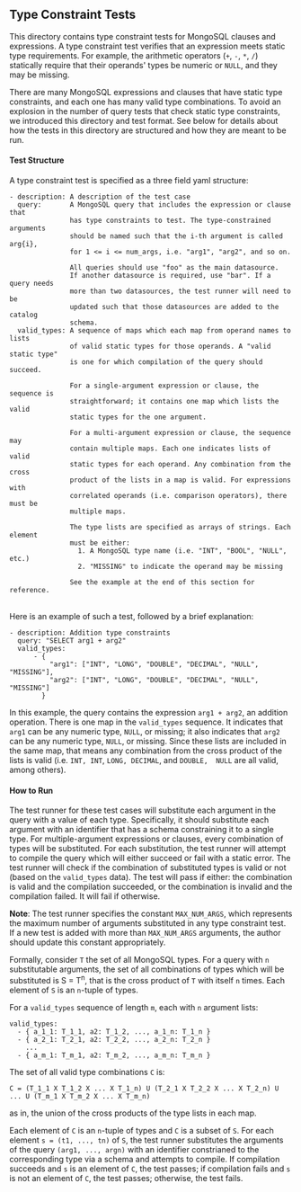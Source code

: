 ## Type Constraint Tests
This directory contains type constraint tests for MongoSQL clauses and expressions.
A type constraint test verifies that an expression meets static type requirements.
For example, the arithmetic operators (`+`, `-`, `*`, `/`) statically require that
their operands' types be numeric or `NULL`, and they may be missing.

There are many MongoSQL expressions and clauses that have static type constraints,
and each one has many valid type combinations. To avoid an explosion in the number
of query tests that check static type constraints, we introduced this directory
and test format. See below for details about how the tests in this directory are
structured and how they are meant to be run.

#### Test Structure
A type constraint test is specified as a three field yaml structure:
```text
- description: A description of the test case
  query:       A MongoSQL query that includes the expression or clause that
               has type constraints to test. The type-constrained arguments
               should be named such that the i-th argument is called arg{i},
               for 1 <= i <= num_args, i.e. "arg1", "arg2", and so on.

               All queries should use "foo" as the main datasource.
               If another datasource is required, use "bar". If a query needs
               more than two datasources, the test runner will need to be
               updated such that those datasources are added to the catalog
               schema.
  valid_types: A sequence of maps which each map from operand names to lists
               of valid static types for those operands. A "valid static type"
               is one for which compilation of the query should succeed.

               For a single-argument expression or clause, the sequence is
               straightforward; it contains one map which lists the valid
               static types for the one argument.

               For a multi-argument expression or clause, the sequence may
               contain multiple maps. Each one indicates lists of valid
               static types for each operand. Any combination from the cross
               product of the lists in a map is valid. For expressions with
               correlated operands (i.e. comparison operators), there must be
               multiple maps.

               The type lists are specified as arrays of strings. Each element
               must be either:
                 1. A MongoSQL type name (i.e. "INT", "BOOL", "NULL", etc.)
                 2. "MISSING" to indicate the operand may be missing 

               See the example at the end of this section for reference.
```
\
Here is an example of such a test, followed by a brief explanation:
```text
- description: Addition type constraints
  query: "SELECT arg1 + arg2"
  valid_types:
      - {
          "arg1": ["INT", "LONG", "DOUBLE", "DECIMAL", "NULL", "MISSING"],
          "arg2": ["INT", "LONG", "DOUBLE", "DECIMAL", "NULL", "MISSING"]
        }
```
In this example, the query contains the expression `arg1 + arg2`, an addition operation.
There is one map in the `valid_types` sequence. It indicates that `arg1` can be any
numeric type, `NULL`, or missing; it also indicates that `arg2` can be any numeric type,
`NULL`, or missing. Since these lists are included in the same map, that means any
combination from the cross product of the lists is valid (i.e. `INT, INT`, `LONG, DECIMAL`,
and `DOUBLE,  NULL` are all valid, among others).

#### How to Run
The test runner for these test cases will substitute each argument in the query with a value
of each type. Specifically, it should substitute each argument with an identifier that has a
schema constraining it to a single type. For multiple-argument expressions or clauses, every
combination of types will be substituted. For each substitution, the test runner will  attempt
to compile the query which will either succeed or fail with a static error. The test runner will
check if the combination of substituted types is valid or not (based on the `valid_types` data).
The test will pass if either: the combination is valid and the compilation succeeded, or the
combination is invalid and the compilation failed. It will fail if otherwise.

**Note**: The test runner specifies the constant `MAX_NUM_ARGS`, which represents the maximum number
of arguments substituted in any type constraint test. If a new test is added with more than
`MAX_NUM_ARGS` arguments, the author should update this constant appropriately.

Formally, consider `T` the set of all MongoSQL types. For a query with `n` substitutable arguments,
the set of all combinations of types which will be substituted is S = T<sup>n</sup>, that is the
cross product of `T` with itself `n` times. Each element of `S` is an `n`-tuple of types.

For a `valid_types` sequence of length `m`, each with `n` argument lists:
```text
valid_types:
  - { a_1_1: T_1_1, a2: T_1_2, ..., a_1_n: T_1_n }
  - { a_2_1: T_2_1, a2: T_2_2, ..., a_2_n: T_2_n }
    ...
  - { a_m_1: T_m_1, a2: T_m_2, ..., a_m_n: T_m_n }
```
The set of all valid type combinations `C` is:
```text
C = (T_1_1 X T_1_2 X ... X T_1_n) U (T_2_1 X T_2_2 X ... X T_2_n) U ... U (T_m_1 X T_m_2 X ... X T_m_n)
```
as in, the union of the cross products of the type lists in each map.

Each element of `C` is an `n`-tuple of types and `C` is a subset of `S`. For each element
`s = (t1, ..., tn)` of `S`, the test runner substitutes the arguments of the query `(arg1, ..., argn)`
with an identifier constrianed to the corresponding type via a schema and attempts to compile. If compilation succeeds and
`s` is an element of `C`, the test passes; if compilation fails and `s` is not an element of `C`,
the test passes; otherwise, the test fails.
